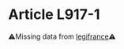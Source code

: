 # Article L917-1

⚠️Missing data from [legifrance](https://www.legifrance.gouv.fr/codes/article_lc/LEGIARTI000006243167)⚠️
